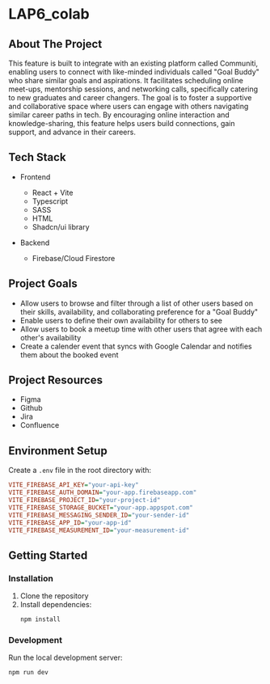 # LAP6_colab

## About The Project

This feature is built to integrate with an existing platform called Communiti, enabling users to connect with like-minded individuals called "Goal Buddy" who share similar goals and aspirations. It facilitates scheduling online meet-ups, mentorship sessions, and networking calls, specifically catering to new graduates and career changers. The goal is to foster a supportive and collaborative space where users can engage with others navigating similar career paths in tech. By encouraging online interaction and knowledge-sharing, this feature helps users build connections, gain support, and advance in their careers.

## Tech Stack

- Frontend
  - React + Vite
  - Typescript
  - SASS
  - HTML
  - Shadcn/ui library

- Backend
  - Firebase/Cloud Firestore

## Project Goals

- Allow users to browse and filter through a list of other users based on their skills, availability, and collaborating preference for a "Goal Buddy"
- Enable users to define their own availability for others to see
- Allow users to book a meetup time with other users that agree with each other's availability
- Create a calender event that syncs with Google Calendar and notifies them about the booked event

## Project Resources

- Figma
- Github
- Jira
- Confluence

## Environment Setup

Create a `.env` file in the root directory with:

```ini
VITE_FIREBASE_API_KEY="your-api-key"
VITE_FIREBASE_AUTH_DOMAIN="your-app.firebaseapp.com"
VITE_FIREBASE_PROJECT_ID="your-project-id"
VITE_FIREBASE_STORAGE_BUCKET="your-app.appspot.com"
VITE_FIREBASE_MESSAGING_SENDER_ID="your-sender-id"
VITE_FIREBASE_APP_ID="your-app-id"
VITE_FIREBASE_MEASUREMENT_ID="your-measurement-id"
```

## Getting Started

### Installation

1. Clone the repository
2. Install dependencies:
   ```bash
   npm install
   ```

### Development

Run the local development server:

```bash
npm run dev
```
